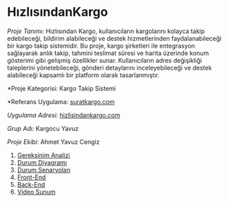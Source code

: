 # HızlısındanKargo

*Proje Tanımı:* 
Hızlısından Kargo, kullanıcıların kargolarını kolayca takip edebileceği, bildirim alabileceği ve destek hizmetlerinden faydalanabileceği bir kargo takip sistemidir.
Bu proje, kargo şirketleri ile entegrasyon sağlayarak anlık takip, tahmini teslimat süresi ve harita üzerinde konum gösterimi gibi gelişmiş özellikler sunar. 
Kullanıcıların adres değişikliği taleplerini yönetebileceği, gönderi detaylarını inceleyebileceği ve destek alabileceği kapsamlı bir platform olarak tasarlanmıştır.

*Proje Kategorisi: Kargo Takip Sistemi

*Referans Uygulama:  [suratkargo.com](https://www.suratkargo.com/)

*Uygulama Adresi:* [hizlisindankargo.com](https://www.hizlisindankargo.com/)

*Grup Adı:* Kargocu Yavuz

*Proje Ekibi:* Ahmet Yavuz Cengiz

1. [Gereksinim Analizi](Gereksinim-Analizi.md)
2. [Durum Diyagramı](Durum-Diyagramı.md)
3. [Durum Senaryoları](AhmetYavuzCengiz-DurumSenaryosu.pdf)
4. [Front-End](Front-End.md)
5. [Back-End](Back-End.md)
6. [Video Sunum](Sunum.md)

